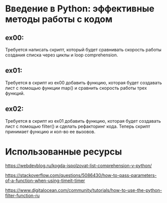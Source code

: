# Введение в Python: эффективные методы работы с кодом

## ex00:
Требуется написать скрипт, который будет сравнивать скорость работы создания списка через циклы и loop comprehension.

## ex01:
Требуется в скрипт из ex00 добавить функцию, которая будет создавать лист с помощью функции map() и сравнить скорость работы трех функций. 

## ex02:
Требуется в скрипт из ex01 добавить функцию, которая будет создавать лист с помощью filter() и сделать рефакторинг кода. Теперь скрипт принимает функцию и кол-во ее вызовов.

# Использованные ресурсы

https://webdevblog.ru/kogda-ispolzovat-list-comprehension-v-python/

https://stackoverflow.com/questions/5086430/how-to-pass-parameters-of-a-function-when-using-timeit-timer

https://www.digitalocean.com/community/tutorials/how-to-use-the-python-filter-function-ru